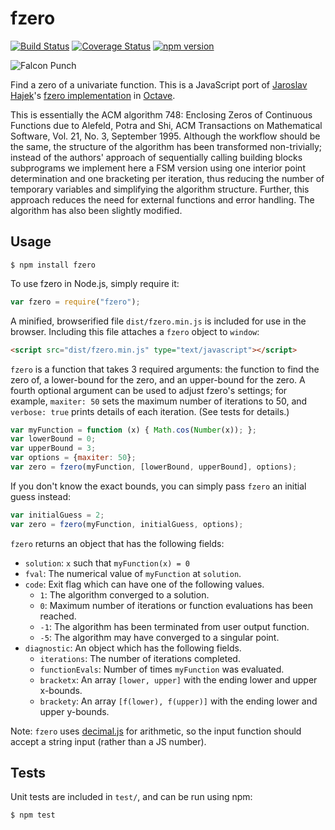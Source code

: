 fzero
=====

[![Build Status](https://travis-ci.org/tinybike/fzero.svg)](https://travis-ci.org/tinybike/fzero)
[![Coverage Status](https://coveralls.io/repos/tinybike/fzero/badge.svg?branch=master&service=github)](https://coveralls.io/github/tinybike/fzero?branch=master)
[![npm version](https://badge.fury.io/js/fzero.svg)](https://badge.fury.io/js/fzero)

![Falcon Punch](/falcon.jpg?raw=true "Falcon Punch")

Find a zero of a univariate function.  This is a JavaScript port of [Jaroslav Hajek](highegg@gmail.com)'s [fzero implementation](https://fossies.org/dox/octave-4.0.0/fzero_8m_source.html) in [Octave](https://www.gnu.org/software/octave/).

This is essentially the ACM algorithm 748: Enclosing Zeros of Continuous Functions due to Alefeld, Potra and Shi, ACM Transactions on Mathematical Software, Vol. 21, No. 3, September 1995.  Although the workflow should be the same, the structure of the algorithm has been transformed non-trivially; instead of the authors' approach of sequentially calling building blocks subprograms we implement here a FSM version using one interior point determination and one bracketing per iteration, thus reducing the number of temporary variables and simplifying the algorithm structure.  Further, this approach reduces the need for external functions and error handling.  The algorithm has also been slightly modified.

Usage
-----
```
$ npm install fzero
```
To use fzero in Node.js, simply require it:
```javascript
var fzero = require("fzero");
```
A minified, browserified file `dist/fzero.min.js` is included for use in the browser.  Including this file attaches a `fzero` object to `window`:
```html
<script src="dist/fzero.min.js" type="text/javascript"></script>
```
`fzero` is a function that takes 3 required arguments: the function to find the zero of, a lower-bound for the zero, and an upper-bound for the zero.  A fourth optional argument can be used to adjust fzero's settings; for example, `maxiter: 50` sets the maximum number of iterations to 50, and `verbose: true` prints details of each iteration.  (See tests for details.)
```javascript
var myFunction = function (x) { Math.cos(Number(x)); };
var lowerBound = 0;
var upperBound = 3;
var options = {maxiter: 50};
var zero = fzero(myFunction, [lowerBound, upperBound], options);
```
If you don't know the exact bounds, you can simply pass `fzero` an initial guess instead:
```javascript
var initialGuess = 2;
var zero = fzero(myFunction, initialGuess, options);
```
`fzero` returns an object that has the following fields:

- `solution`: `x` such that `myFunction(x) = 0`
- `fval`: The numerical value of `myFunction` at `solution`.
- `code`: Exit flag which can have one of the following values.
    - `1`: The algorithm converged to a solution.
    - `0`: Maximum number of iterations or function evaluations has been reached.
    - `-1`: The algorithm has been terminated from user output function.
    - `-5`: The algorithm may have converged to a singular point.
- `diagnostic`: An object which has the following fields.
    - `iterations`: The number of iterations completed.
    - `functionEvals`: Number of times `myFunction` was evaluated.
    - `bracketx`: An array `[lower, upper]` with the ending lower and upper x-bounds.
    - `brackety`: An array `[f(lower), f(upper)]` with the ending lower and upper y-bounds.

Note: `fzero` uses [decimal.js](https://github.com/MikeMcl/decimal.js/) for arithmetic, so the input function should accept a string input (rather than a JS number).

Tests
-----
Unit tests are included in `test/`, and can be run using npm:
```
$ npm test
```
